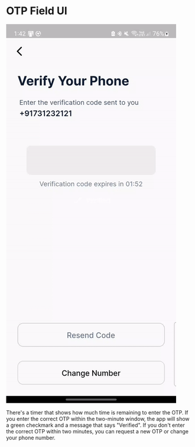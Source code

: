 # OTP Field UI

![Alt Text](https://github.com/dhanush17-tech/OTPField/blob/master/ezgif.com-video-to-gif.gif)

There's a timer that shows how much time is remaining to enter the OTP. If you enter the correct OTP within the two-minute window, the app will show a green checkmark and a message that says "Verified". If you don't enter the correct OTP within two minutes, you can request a new OTP or change your phone number.
 
